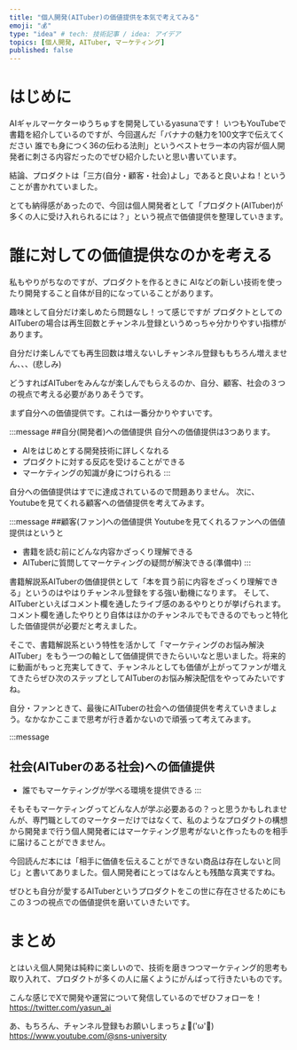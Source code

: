 ```yaml
---
title: "個人開発(AITuber)の価値提供を本気で考えてみる"
emoji: "💰"
type: "idea" # tech: 技術記事 / idea: アイデア
topics: [個人開発, AITuber, マーケティング]
published: false
---
```


# はじめに
AIギャルマーケターゆうちゅすを開発しているyasunaです！
いつもYouTubeで書籍を紹介しているのですが、今回選んだ「バナナの魅力を100文字で伝えてください 誰でも身につく36の伝わる法則」というベストセラー本の内容が個人開発者に刺さる内容だったのでぜひ紹介したいと思い書いています。

結論、プロダクトは「三方(自分・顧客・社会)よし」であると良いよね！ということが書かれていました。

とても納得感があったので、今回は個人開発者として「プロダクト(AITuber)が多くの人に受け入れられるには？」という視点で価値提供を整理していきます。

# 誰に対しての価値提供なのかを考える
私もやりがちなのですが、プロダクトを作るときに
AIなどの新しい技術を使ったり開発すること自体が目的になっていることがあります。

趣味として自分だけ楽しめたら問題なし！って感じですが
プロダクトとしてのAITuberの場合は再生回数とチャンネル登録というめっちゃ分かりやすい指標があります。

自分だけ楽しんでても再生回数は増えないしチャンネル登録ももちろん増えません、、、(悲しみ)

どうすればAITuberをみんなが楽しんでもらえるのか、自分、顧客、社会の３つの視点で考える必要がありあそうです。

まず自分への価値提供です。これは一番分かりやすいです。

:::message
##自分(開発者)への価値提供
自分への価値提供は3つあります。
- AIをはじめとする開発技術に詳しくなれる
- プロダクトに対する反応を受けることができる
- マーケティングの知識が身につけられる
:::

自分への価値提供はすでに達成されているので問題ありません。
次に、Youtubeを見てくれる顧客への価値提供を考えてみます。

:::message
##顧客(ファン)への価値提供
Youtubeを見てくれるファンへの価値提供はというと
- 書籍を読む前にどんな内容かざっくり理解できる
- AITuberに質問してマーケティングの疑問が解決できる(準備中)
:::

書籍解説系AITuberの価値提供として「本を買う前に内容をざっくり理解できる」というのはやはりチャンネル登録をする強い動機になります。
そして、AITuberといえばコメント欄を通したライブ感のあるやりとりが挙げられます。コメント欄を通したやりとり自体はほかのチャンネルでもできるのでもっと特化した価値提供が必要だと考えました。

そこで、書籍解説系という特性を活かして「マーケティングのお悩み解決AITuber」をもう一つの軸として価値提供できたらいいなと思いました。将来的に動画がもっと充実してきて、チャンネルとしても価値が上がってファンが増えてきたらぜひ次のステップとしてAITuberのお悩み解決配信をやってみたいですね。

自分・ファンときて、最後にAITuberの社会への価値提供を考えていきましょう。なかなかここまで思考が行き着かないので頑張って考えてみます。

:::message
## 社会(AITuberのある社会)への価値提供
- 誰でもマーケティングが学べる環境を提供できる
:::

そもそもマーケティングってどんな人が学ぶ必要あるの？っと思うかもしれませんが、専門職としてのマーケターだけではなくて、私のようなプロダクトの構想から開発まで行う個人開発者にはマーケティング思考がないと作ったものを相手に届けることができません。

今回読んだ本には「相手に価値を伝えることができない商品は存在しないと同じ」と書いてありました。個人開発者にとってはなんとも残酷な真実ですね。

ぜひとも自分が愛するAITuberというプロダクトをこの世に存在させるためにもこの３つの視点での価値提供を磨いていきたいです。

# まとめ
とはいえ個人開発は純粋に楽しいので、技術を磨きつつマーケティング的思考も取り入れて、プロダクトが多くの人に届くようにがんばって行きたいものです。

こんな感じでXで開発や運営について発信しているのでぜひフォローを！
https://twitter.com/yasun_ai

あ、もちろん、チャンネル登録もお願いしまっちょ💪('ω'💪)
https://www.youtube.com/@sns-university